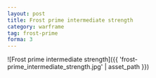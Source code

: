```yaml
---
layout: post
title: Frost prime intermediate strength
category: warframe
tag: frost-prime
forma: 3
---
```


![Frost prime intermediate strength]({{ 'frost-prime_intermediate_strength.jpg' | asset_path }})
